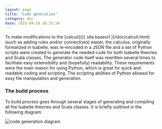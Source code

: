 ```yaml
---
layout: page
title: "Code generation"
category: doc
date: 2015-04-20 16:33:24
---
```


To make modifications to the [calculi]({{ site.baseurl }}/doc/calculi.html) (such as adding rules and/or connectives) easier, the calculus, originally formalized in Isabelle, was re-encoded in a JSON file and a set of Python scripts were created to generate the needed code for both Isabelle theories and Scala classes. The generator code itself was rewritten several times to facilitate easy extensibility and (hopefully) readability. These requirements were the main reason for using Python, which is great for quick and readable coding and scripting. The scripting abilities of Python allowed for easy file manipulation and generation.

### The build process

To build process goes through several stages of generating and compiling all the Isabelle theories and Scala classes. It is briefly outlined in the following diagram:

![code generation diagram](https://cdn.rawgit.com/goodlyrottenapple/calculus-toolbox/gh-pages/_files/gen_dia.svg)
